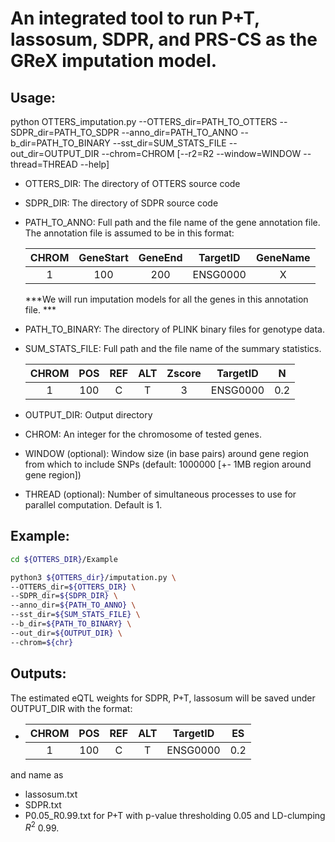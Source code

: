 
# An integrated tool to run P+T, lassosum, SDPR, and PRS-CS as the GReX imputation model.

## Usage:
python OTTERS_imputation.py --OTTERS_dir=PATH_TO_OTTERS --SDPR_dir=PATH_TO_SDPR --anno_dir=PATH_TO_ANNO --b_dir=PATH_TO_BINARY --sst_dir=SUM_STATS_FILE --out_dir=OUTPUT_DIR --chrom=CHROM 
       [--r2=R2 --window=WINDOW --thread=THREAD --help]
                
 - OTTERS_DIR: The directory of OTTERS source code

 - SDPR_DIR: The directory of SDPR source code

 - PATH_TO_ANNO: Full path and the file name of the gene annotation file. The annotation file is assumed to be in this format:

    | CHROM | GeneStart | GeneEnd |     TargetID    | GeneName | 
    |:-----:|:---------:|:-------:|:---------------:|:--------:|
    |   1   |    100    |   200   |     ENSG0000    |     X    |

   ***We will run imputation models for all the genes in this annotation file. ***

 - PATH_TO_BINARY:  The directory of PLINK binary files for genotype data.

 - SUM_STATS_FILE: Full path and the file name of the summary statistics. 

    | CHROM | POS | REF | ALT | Zscore |  TargetID   |   N  |
    |:-----:|:---:|:---:|:---:|:------:|:-----------:|:----:|
    |   1   | 100 |  C  |  T  |   3    |   ENSG0000  |  0.2 |

 - OUTPUT_DIR: Output directory

 - CHROM: An integer for the chromosome of tested genes.  

 - WINDOW (optional): Window size (in base pairs) around gene region from which to include SNPs (default: 1000000 [+- 1MB region around gene region])
  
 - THREAD (optional): Number of simultaneous processes to use for parallel computation. Default is 1.


## Example:

```bash
cd ${OTTERS_DIR}/Example

python3 ${OTTERS_dir}/imputation.py \
--OTTERS_dir=${OTTERS_DIR} \
--SDPR_dir=${SDPR_DIR} \
--anno_dir=${PATH_TO_ANNO} \
--sst_dir=${SUM_STATS_FILE} \
--b_dir=${PATH_TO_BINARY} \
--out_dir=${OUTPUT_DIR} \
--chrom=${chr} 
```

## Outputs:

The estimated eQTL weights for SDPR, P+T, lassosum will be saved under OUTPUT_DIR with the format:

  - | CHROM | POS | REF | ALT |     TargetID    |  ES  |
    |:-----:|:---:|:---:|:---:|:---------------:|:----:|
    |   1   | 100 |  C  |  T  |     ENSG0000    |  0.2 |

and name as
 
  - lassosum.txt
  - SDPR.txt
  - P0.05_R0.99.txt for P+T with p-value thresholding 0.05 and LD-clumping $R^2$ 0.99.